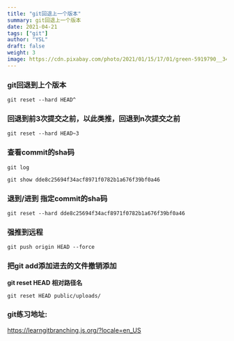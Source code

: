 ```yaml
---
title: "git回退上一个版本"
summary: git回退上一个版本
date: 2021-04-21
tags: ["git"]
author: "YSL"
draft: false
weight: 3
image: https://cdn.pixabay.com/photo/2021/01/15/17/01/green-5919790__340.jpg
---
```


### git回退到上个版本

```shell
git reset --hard HEAD^
```

###  回退到前3次提交之前，以此类推，回退到n次提交之前

```shell
git reset --hard HEAD~3
```

### 查看commit的sha码

```shell
git log
```

```shell
git show dde8c25694f34acf8971f0782b1a676f39bf0a46
```

### 退到/进到 指定commit的sha码

```shell
git reset --hard dde8c25694f34acf8971f0782b1a676f39bf0a46 
```

### 强推到远程

```
git push origin HEAD --force
```

### 把git add添加进去的文件撤销添加

**git reset HEAD 相对路径名**
```shell
git reset HEAD public/uploads/
```
### git练习地址:
<https://learngitbranching.js.org/?locale=en_US>